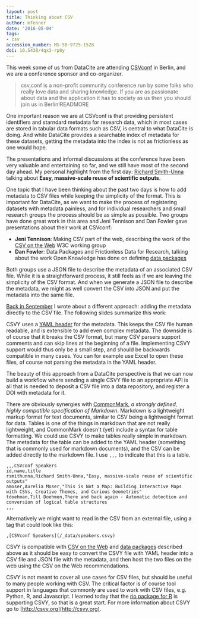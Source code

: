 ```yaml
---
layout: post
title: Thinking about CSV
author: mfenner
date: '2016-05-04'
tags:
- csv
accession_number: MS-50-9725-1528
doi: 10.5438/4qx3-rp8y
---
```

This week some of us from DataCite are attending [CSVconf](http://csvconf.com/) in Berlin, and we are a conference sponsor and co-organizer.

> csv,conf is a non-profit community conference run by some folks who really love data and sharing knowledge. If you are as passionate about data and the application it has to society as us then you should join us in Berlin!READMORE

One important reason we are at CSVconf is that providing persistent identifiers and starndard metadata for research data, which in most cases are stored in tabular data formats such as CSV, is central to what DataCite is doing. And while DataCite provides a searchable index of metadata for these datasets, getting the metadata into the index is not as frictionless as one would hope.

The presentations and informal discussions at the conference have been very valuable and entertaining so far, and we still have most of the second day ahead. My personal highlight from the first day: [Richard Smith-Unna](https://twitter.com/blahah404) talking about **Easy, massive-scale reuse of scientific outputs**.

One topic that I have been thinking about the past two days is how to add metadata to CSV files while keeping the simplicity of the format. This is important for DataCite, as we want to make the process of registering datasets with metadata painless, and for individual researchers and small research groups the process should be as simple as possible. Two groups have done great work in this area and Jeni Tennison and Dan Fowler gave presentations about their work at CSVconf:

* **Jeni Tennison**: Making CSV part of the web, describing the work of the [CSV on the Web](https://www.w3.org/2013/csvw/wiki/Main_Page) W3C working group
* **Dan Fowler**: Data Packages and Frictionless Data for Research, talking about the work Open Knowledge has done on defining [data packages](http://dataprotocols.org/data-packages/)

Both groups use a JSON file to describe the metadata of an associated CSV file. While it is a straightforward process, it still feels as if we are leaving the simplicity of the CSV format. And when we generate a JSON file to describe the metadata, we might as well convert the CSV into JSON and put the metadata into the same file.

[Back in September](https://blog.datacite.org/using-yaml-frontmatter-with-csv/) I wrote about a different approach: adding the metadata directly to the CSV file. The following slides summarize this work:

<script async class="speakerdeck-embed" data-id="0485d6ed325144bcb155f771e6bfd842" data-ratio="1.33333333333333" src="//speakerdeck.com/assets/embed.js"></script>

CSVY uses a [YAML header](https://jekyllrb.com/docs/frontmatter/) for the metadata. This keeps the CSV file human readable, and is extensible to add even complex metadata. The downside is of course that it breaks the CSV format, but many CSV parsers support comments and can skip lines at the beginning of a file. Implementing CSVY support would thus only be a small step, and should be backwards compatible in many cases. You can for example use Excel to open these files, of course not parsing the metadata in the YAML header.

The beauty of this approach from a DataCite perspective is that we can now build a workflow where sending a single CSVY file to an appropriate API is all that is needed to deposit a CSV file into a data repository, and register a DOI with metadata for it.

There are obviously synergies with [CommonMark](http://commonmark.org/), *a strongly defined, highly compatible specification of Markdown*. Markdown is a lightweight markup format for text documents, similar to CSV being a lightweight format for data. Tables is one of the things in markdown that are not really lightweight, and CommonMark doesn't (yet) include a syntax for table formatting. We could use CSVY to make tables really simple in markdown. The metadata for the table can be added to the YAML header (something that is commonly used for markdown documents), and the CSV can be added directly to the markdown file. I use `,,,` to indicate that this is a table.

```
,,,CSVconf Speakers
id,name,title
rsmithunna,Richard Smith-Unna,"Easy, massive-scale reuse of scientific outputs"
amoser,Aurelia Moser,"This is Not a Map: Building Interactive Maps with CSVs, Creative Themes, and Curious Geometries"
tdoehman,Till Doehmen,There and back again - Automatic detection and conversion of logical table structures
,,,
```
Alternatively we might want to read in the CSV from an external file, using a tag that could look like this:

```
,[CSVconf Speakers](/_data/speakers.csvy)
```

CSVY is compatible with [CSV on the Web](https://www.w3.org/2013/csvw/wiki/Main_Page) and [data packages](http://dataprotocols.org/data-packages/) described above as it should be easy to convert the CSVY file with YAML header into a CSV file and JSON file with the metadata, and then host the two files on the web using the CSV on the Web recommendations.

CSVY is not meant to cover all use cases for CSV files, but should be useful to many people working with CSV. The critical factor is of course tool support in languages that commonly are used to work with CSV files, e.g. Python, R, and Javascript. I learned today that the [rio package for R](https://cran.r-project.org/web/packages/rio/index.html) is supporting CSVY, so that is a great start. For more information about CSVY go to [http://csvy.org](http://csvy.org).
